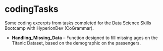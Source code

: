 # codingTasks

Some coding excerpts from tasks completed for the Data Science Skills Bootcamp with HyperionDev (CoGrammar).

* **Handling_Missing_Data** – Function designed to fill missing ages on the Titanic Dataset, based on the demographic on the passengers. 
